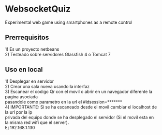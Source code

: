 # WebsocketQuiz
Experimental web game using smartphones as a remote control

<h2>Prerrequisitos</h2>
<p>
1) Es un proyecto netbeans<br/>
2) Testeado sobre servidores Glassfish 4 o Tomcat 7
</p>

<h2>Uso en local</h2>
<p>
  1) Desplegar en servidor<br/>
  2) Crear una sala nueva usando la interfaz<br/>
  3) Escanear el codigo Qr con el movil o abrir en un navegador diferente la pagina asociada<br/>
  pasandole como parametro en la url el #idsession=*******<br/>
  4) IMPORTANTE: Si se ha escaneado desde el movil cambiar el localhost de la url por la ip <br>
  privada del equipo donde se ha desplegado el servidor (Si el movil esta en la misma red wifi que el server). <br/>
  Ej 192.168.1.130
</p>
